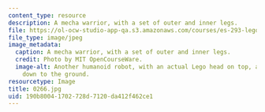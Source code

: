 ```yaml
---
content_type: resource
description: A mecha warrior, with a set of outer and inner legs.
file: https://ol-ocw-studio-app-qa.s3.amazonaws.com/courses/es-293-lego-robotics-spring-2007/190b80041702728d7120da412f462ce1_0266.jpg
file_type: image/jpeg
image_metadata:
  caption: A mecha warrior, with a set of outer and inner legs.
  credit: Photo by MIT OpenCourseWare.
  image-alt: Another humanoid robot, with an actual Lego head on top, and arms extending
    down to the ground.
resourcetype: Image
title: 0266.jpg
uid: 190b8004-1702-728d-7120-da412f462ce1
---
```

